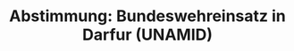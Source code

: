 ---
abstimmung:
  abstimmung: 5
  bundestagssitzung: 23
  legislaturperiode: 19
categories:
- Todo
data:
- title: Abstimmungsergebnis 20180322_5-data.pdf
  url: /res/2021-btw/abstimmungsergebnisse/20180322_5-data.pdf
- title: Abstimmungsergebnis 20180322_5_xls-data.xls
  url: /res/2021-btw/abstimmungsergebnisse/20180322_5_xls-data.xls
- title: Abstimmungsergebnis 20180322_5_xls-datacsv
  url: /res/2021-btw/abstimmungsergebnisse/csv/20180322_5_xls-datacsv
ergebnis:
  afd:
    enthaltung: 2
    gesamt: 92
    ja: 77
    nein: 4
    nichtabgegeben: 9
    ungueltig: 0
  bü90/gr:
    enthaltung: 0
    gesamt: 67
    ja: 63
    nein: 1
    nichtabgegeben: 3
    ungueltig: 0
  cdu/csu:
    enthaltung: 0
    gesamt: 246
    ja: 222
    nein: 0
    nichtabgegeben: 24
    ungueltig: 0
  die linke.:
    enthaltung: 0
    gesamt: 69
    ja: 0
    nein: 52
    nichtabgegeben: 17
    ungueltig: 0
  fdp:
    enthaltung: 0
    gesamt: 80
    ja: 77
    nein: 0
    nichtabgegeben: 3
    ungueltig: 0
  file: 20180322_5_xls-data.xls
  fraktionslos:
    enthaltung: 2
    gesamt: 2
    ja: 0
    nein: 0
    nichtabgegeben: 0
    ungueltig: 0
  spd:
    enthaltung: 0
    gesamt: 153
    ja: 141
    nein: 0
    nichtabgegeben: 12
    ungueltig: 0
layout: abstimmung
links:
- title: Link zu bundestag.de
  url: https://www.bundestag.de/parlament/plenum/abstimmung/abstimmung?id=509
preview: 'Deutscher Bundestag


  23. Sitzung des Deutschen Bundestages

  am Donnerstag, 22. März 2018


  Endgültiges Ergebnis der Namentlichen Abstimmung Nr. 5


  Beschlussempfehlung des Auswärtigen Ausschusses (3. Ausschuss) zu dem Antrag der

  Bundesregierung

  Fortsetzung der Beteiligung bewaffneter deutscher Streitkräfte an dem Hybriden Einsatz

  der Afrikanischen Union und der Vereinten Nationen in Darfur (UNAMID) auf Grundlage

  der Resolution 1769 (2007) des Sicherheitsrates der Vereinten Nationen vom 31. Juli
  2007

  und folgender Resolutionen, zuletzt 2363 (2017) vom 29. Juni 2017'
tags:
- Todo
title: 'Abstimmung: Bundeswehreinsatz in Darfur (UNAMID)'
---